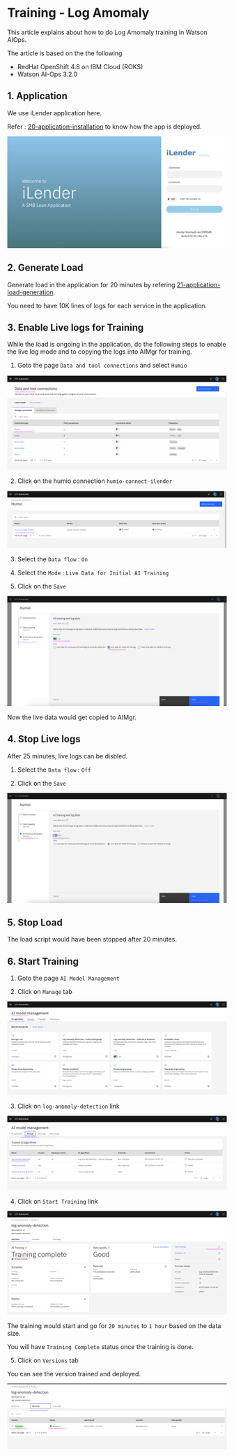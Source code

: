 # Training - Log Amomaly

This article explains about how to do Log Amomaly training in Watson AIOps.

The article is based on the the following

- RedHat OpenShift 4.8 on IBM Cloud (ROKS)
- Watson AI-Ops 3.2.0

## 1. Application

We use iLender application here. 

Refer : [20-application-installation](../20-application-installation) to know how the app is deployed.

![ilender](./images/image-00001.png)

## 2. Generate Load

Generate load in the application for 20 minutes by refering [21-application-load-generation](../21-application-load-generation).

You need to have 10K lines of logs for each service in the application.

## 3. Enable Live logs for Training

While the load is ongoing in the application, do the following steps to enable the live log mode and to copying the logs into AIMgr for training. 

1. Goto the page `Data and tool connections` and select `Humio` 

![ilender](./images/image-00002.png)

2. Click on the humio connection `humio-connect-ilender`

![ilender](./images/image-00003.png)

3. Select the `Data flow` : `On`

4. Select the `Mode` : `Live Data for Initial AI Training`

5. Click on the `Save`

![ilender](./images/image-00004.png)


Now the live data would get copied to AIMgr.

## 4. Stop Live logs

After 25 minutes, live logs can be disbled.

1. Select the `Data flow` : `Off`

2. Click on the `Save`

![ilender](./images/image-00005.png)

## 5. Stop Load

The load script would have been stopped after 20 minutes.

## 6. Start Training

1. Goto the page `AI Model Management`

2. Click on `Manage` tab

![ilender](./images/image-00006.png)

3. Click on `log-anomaly-detection` link

![ilender](./images/image-00007.png)

4. Click on `Start Training` link

![ilender](./images/image-00008.png)

The training would start and go for `20 minutes` to `1 hour` based on the data size.

You will have `Training Complete` status once the training is done.

5. Click on `Versions` tab

You can see the version trained and deployed.

![ilender](./images/image-00009.png)

